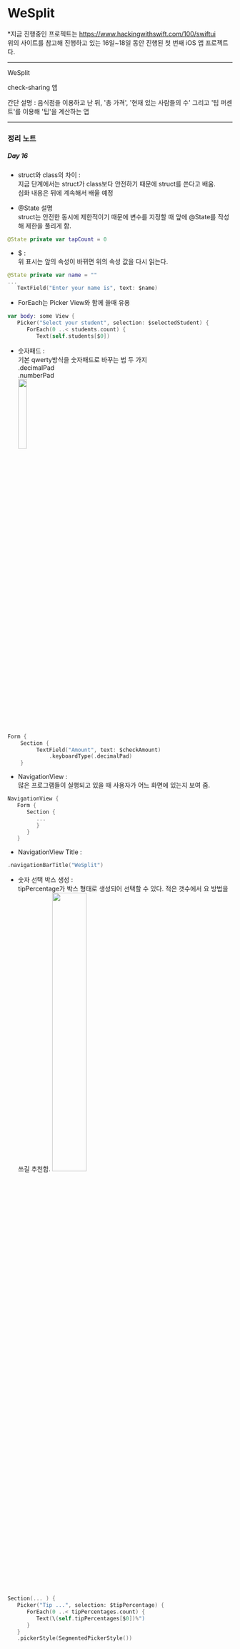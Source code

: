 # WeSplit

*지금 진행중인 프로젝트는 https://www.hackingwithswift.com/100/swiftui   
위의 사이트를 참고해 진행하고 있는 16일~18일 동안 진행된 첫 번째 iOS 앱 프로젝트다.

***

WeSplit   

check-sharing 앱   

간단 설명 : 음식점을 이용하고 난 뒤, '총 가격', '현재 있는 사람들의 수' 그리고 '팁 퍼센트'를 이용해 '팁'을 계산하는 앱   

***


### 정리 노트


##### Day 16
- struct와 class의 차이 :    
 지금 단계에서는 struct가 class보다 안전하기 때문에 struct를 쓴다고 배움.   
심화 내용은 뒤에 계속해서 배울 예정

- @State 설명   
struct는 안전한 동시에 제한적이기 때문에 변수를 지정할 때 앞에 @State를 작성해 제한을 풀리게 함.
```swift
@State private var tapCount = 0
```

- $ :   
위 표시는 앞의 속성이 바뀌면 위의 속성 값을 다시 읽는다.

```swift
@State private var name = ""
...
   TextField("Enter your name is", text: $name)
```

- ForEach는 Picker View와 함께 쓸때 유용   
```swift
var body: some View {
   Picker("Select your student", selection: $selectedStudent) {
      ForEach(0 ..< students.count) {
         Text(self.students[$0])
```
- 숫자패드 :      
기본 qwerty방식을 숫자패드로 바꾸는 법 두 가지   
.decimalPad   
.numberPad    
<img src="https://user-images.githubusercontent.com/47841046/114918831-82994b00-9e62-11eb-8708-a8eeed1989e7.png" width = "20%" height = "20%"></img><br/>
```swift
Form {
    Section {
         TextField("Amount", text: $checkAmount)
             .keyboardType(.decimalPad)
    }
```

- NavigationView :   
많은 프로그램들이 실행되고 있을 때 사용자가 어느 화면에 있는지 보여 줌.
```swift
NavigationView {
   Form {
      Section {
         ...
         }
      }
   }
```

- NavigationView Title :   
```Swift
.navigationBarTitle("WeSplit")
```

- 숫자 선택 박스 생성 :   
tipPercentage가 박스 형태로 생성되어 선택할 수 있다.
적은 갯수에서 요 방법을 쓰길 추천함.
<img src="https://user-images.githubusercontent.com/47841046/114917755-43b6c580-9e61-11eb-9065-04ea651298b7.png" width="40%" height="40%"></img><br/>
```swift
Section(... ) {   
   Picker("Tip ...", selection: $tipPercentage) {
      ForEach(0 ..< tipPercentages.count) {
         Text(\(self.tipPercentages[$0])%")
      }
   }
   .pickerStyle(SegmentedPickerStyle())
```
